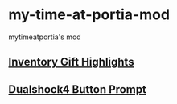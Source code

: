 # my-time-at-portia-mod
mytimeatportia's mod

## [Inventory Gift Highlights](Inventory-Gift-Highlights)
## [Dualshock4 Button Prompt](Dualshock4-Button-Prompt)